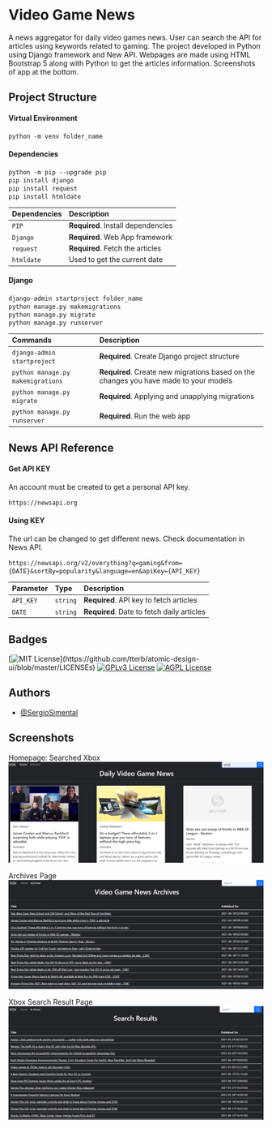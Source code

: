 
# Video Game News 

A news aggregator for daily video games news. 
User can search the API for articles using keywords related to gaming. 
The project developed in Python using Django framework and New API. 
Webpages are made using HTML Bootstrap 5 along with Python to get the articles information. 
Screenshots of app at the bottom.





## Project Structure

#### Virtual Environment

```
python -m venv folder_name
```

#### Dependencies

```
python -m pip --upgrade pip
pip install django 
pip install request
pip install htmldate    
```

| Dependencies | Description                       |
| :-------- | :-------------------------------- |
| `PIP` | **Required**. Install dependencies |
| `Django`    | **Required**. Web App framework|
| `request`    | **Required**. Fetch the articles|
| `htmldate`    | Used to get the current date|

#### Django

```
django-admin startproject folder_name
python manage.py makemigrations
python manage.py migrate
python manage.py runserver   
```
| Commands | Description                       |
| :-------- | :-------------------------------- |
| `django-admin startproject` | **Required**. Create Django project structure |
| `python manage.py makemigrations`    | **Required**. Create new migrations based on the changes you have made to your models|
| `python manage.py migrate`    | **Required**. Applying and unapplying migrations|
| `python manage.py runserver`    | **Required**. Run the web app |

## News API Reference

#### Get API KEY 
An account must be created to get a personal API key.

```http
https://newsapi.org
```

#### Using KEY
The url can be changed to get different news. Check documentation in News API.
```http
https://newsapi.org/v2/everything?q=gaming&from={DATE}&sortBy=popularity&language=en&apiKey={API_KEY}
```

| Parameter | Type     | Description                       |
| :-------- | :------- | :-------------------------------- |
| `API_KEY` | `string` | **Required**. API key to fetch articles |
| `DATE`    | `string` | **Required**. Date to fetch daily articles|



  
## Badges

[![MIT License](https://img.shields.io/apm/l/atomic-design-ui.svg?)](https://github.com/tterb/atomic-design-ui/blob/master/LICENSEs)
[![GPLv3 License](https://img.shields.io/badge/License-GPL%20v3-yellow.svg)](https://opensource.org/licenses/)
[![AGPL License](https://img.shields.io/badge/license-AGPL-blue.svg)](http://www.gnu.org/licenses/agpl-3.0)

  
## Authors

- [@SergioSimental](https://github.com/SergioSimenta)

  

  

  
## Screenshots
Homepage: Searched Xbox
![Alt text](https://github.com/SergioSimental/VGN/blob/6513209542d38657cd3184e1146ef0b84ebe2f82/homepage-search.png)

Archives Page
![App Screenshot](https://github.com/SergioSimental/VGN/blob/6513209542d38657cd3184e1146ef0b84ebe2f82/archives.png)

Xbox Search Result Page
![App Screenshot](https://github.com/SergioSimental/VGN/blob/6513209542d38657cd3184e1146ef0b84ebe2f82/search_result.png)
